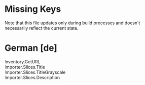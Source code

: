 # Missing Keys
Note that this file updates only during build processes and doesn't necessarily reflect the current state.

# German [de]
Inventory.GetURL  
Importer.Slices.Title  
Importer.Slices.TitleGrayscale  
Importer.Slices.Description  

